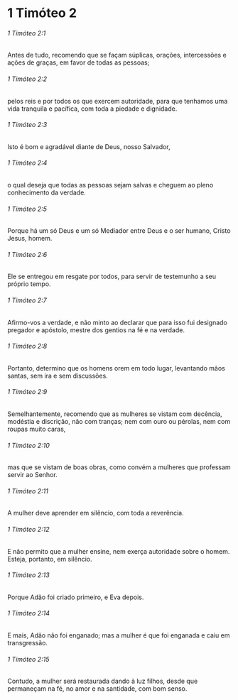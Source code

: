 # 1 Timóteo 2

###### 1 Timóteo 2:1

Antes de tudo, recomendo que se façam súplicas, orações, intercessões e ações de graças, em favor de todas as pessoas;

###### 1 Timóteo 2:2

pelos reis e por todos os que exercem autoridade, para que tenhamos uma vida tranquila e pacífica, com toda a piedade e dignidade.

###### 1 Timóteo 2:3

Isto é bom e agradável diante de Deus, nosso Salvador,

###### 1 Timóteo 2:4

o qual deseja que todas as pessoas sejam salvas e cheguem ao pleno conhecimento da verdade.

###### 1 Timóteo 2:5

Porque há um só Deus e um só Mediador entre Deus e o ser humano, Cristo Jesus, homem.

###### 1 Timóteo 2:6

Ele se entregou em resgate por todos, para servir de testemunho a seu próprio tempo.

###### 1 Timóteo 2:7

Afirmo-vos a verdade, e não minto ao declarar que para isso fui designado pregador e apóstolo, mestre dos gentios na fé e na verdade.

###### 1 Timóteo 2:8

Portanto, determino que os homens orem em todo lugar, levantando mãos santas, sem ira e sem discussões.

###### 1 Timóteo 2:9

Semelhantemente, recomendo que as mulheres se vistam com decência, modéstia e discrição, não com tranças; nem com ouro ou pérolas, nem com roupas muito caras,

###### 1 Timóteo 2:10

mas que se vistam de boas obras, como convém a mulheres que professam servir ao Senhor.

###### 1 Timóteo 2:11

A mulher deve aprender em silêncio, com toda a reverência.

###### 1 Timóteo 2:12

E não permito que a mulher ensine, nem exerça autoridade sobre o homem. Esteja, portanto, em silêncio.

###### 1 Timóteo 2:13

Porque Adão foi criado primeiro, e Eva depois.

###### 1 Timóteo 2:14

E mais, Adão não foi enganado; mas a mulher é que foi enganada e caiu em transgressão.

###### 1 Timóteo 2:15

Contudo, a mulher será restaurada dando à luz filhos, desde que permaneçam na fé, no amor e na santidade, com bom senso.

